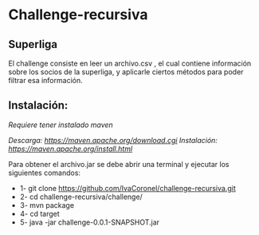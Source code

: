 # Challenge-recursiva
## Superliga

El challenge consiste en leer un  archivo.csv , el cual contiene información sobre los socios de la superliga, y aplicarle ciertos métodos para poder filtrar esa información.

## Instalación:

_Requiere tener instalado maven_

_Descarga: https://maven.apache.org/download.cgi_
_Instalación: https://maven.apache.org/install.html_ 

Para obtener el archivo.jar se debe abrir una terminal y ejecutar los siguientes comandos:

* 1- git clone https://github.com/IvaCoronel/challenge-recursiva.git
* 2- cd challenge-recursiva/challenge/
* 3- mvn package
* 4- cd target
* 5- java -jar challenge-0.0.1-SNAPSHOT.jar
